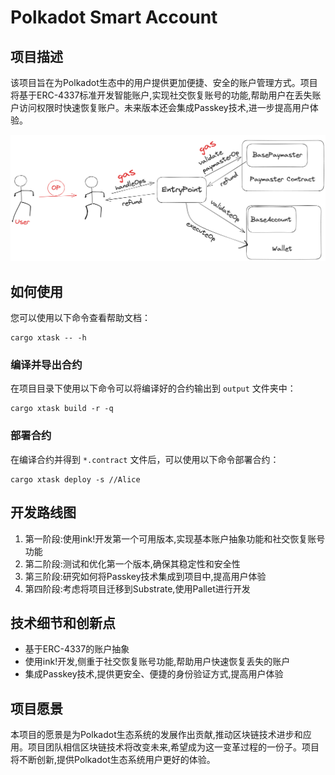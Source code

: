 # Polkadot Smart Account

## 项目描述

该项目旨在为Polkadot生态中的用户提供更加便捷、安全的账户管理方式。项目将基于ERC-4337标准开发智能账户,实现社交恢复账号的功能,帮助用户在丢失账户访问权限时快速恢复账户。未来版本还会集成Passkey技术,进一步提高用户体验。

![原理图](./image.png)

## 如何使用

您可以使用以下命令查看帮助文档：

```shell
cargo xtask -- -h
```

### 编译并导出合约

在项目目录下使用以下命令可以将编译好的合约输出到 `output` 文件夹中：

```shell
cargo xtask build -r -q
```

### 部署合约

在编译合约并得到 `*.contract` 文件后，可以使用以下命令部署合约：

```shell
cargo xtask deploy -s //Alice
```

## 开发路线图

1. 第一阶段:使用ink!开发第一个可用版本,实现基本账户抽象功能和社交恢复账号功能  
2. 第二阶段:测试和优化第一个版本,确保其稳定性和安全性
3. 第三阶段:研究如何将Passkey技术集成到项目中,提高用户体验  
4. 第四阶段:考虑将项目迁移到Substrate,使用Pallet进行开发

## 技术细节和创新点  

- 基于ERC-4337的账户抽象  
- 使用ink!开发,侧重于社交恢复账号功能,帮助用户快速恢复丢失的账户  
- 集成Passkey技术,提供更安全、便捷的身份验证方式,提高用户体验  

## 项目愿景  

本项目的愿景是为Polkadot生态系统的发展作出贡献,推动区块链技术进步和应用。项目团队相信区块链技术将改变未来,希望成为这一变革过程的一份子。项目将不断创新,提供Polkadot生态系统用户更好的体验。
